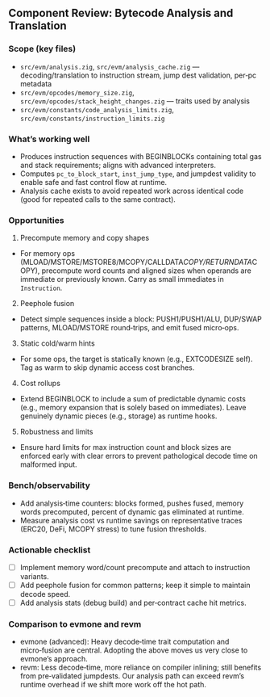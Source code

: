 ## Component Review: Bytecode Analysis and Translation

### Scope (key files)

- `src/evm/analysis.zig`, `src/evm/analysis_cache.zig` — decoding/translation to instruction stream, jump dest validation, per‑pc metadata
- `src/evm/opcodes/memory_size.zig`, `src/evm/opcodes/stack_height_changes.zig` — traits used by analysis
- `src/evm/constants/code_analysis_limits.zig`, `src/evm/constants/instruction_limits.zig`

### What’s working well

- Produces instruction sequences with BEGINBLOCKs containing total gas and stack requirements; aligns with advanced interpreters.
- Computes `pc_to_block_start`, `inst_jump_type`, and jumpdest validity to enable safe and fast control flow at runtime.
- Analysis cache exists to avoid repeated work across identical code (good for repeated calls to the same contract).

### Opportunities

1) Precompute memory and copy shapes
- For memory ops (MLOAD/MSTORE/MSTORE8/MCOPY/CALLDATA*COPY/RETURNDATA*COPY), precompute word counts and aligned sizes when operands are immediate or previously known. Carry as small immediates in `Instruction`.

2) Peephole fusion
- Detect simple sequences inside a block: PUSH1/PUSH1/ALU, DUP/SWAP patterns, MLOAD/MSTORE round‑trips, and emit fused micro‑ops.

3) Static cold/warm hints
- For some ops, the target is statically known (e.g., EXTCODESIZE self). Tag as warm to skip dynamic access cost branches.

4) Cost rollups
- Extend BEGINBLOCK to include a sum of predictable dynamic costs (e.g., memory expansion that is solely based on immediates). Leave genuinely dynamic pieces (e.g., storage) as runtime hooks.

5) Robustness and limits
- Ensure hard limits for max instruction count and block sizes are enforced early with clear errors to prevent pathological decode time on malformed input.

### Bench/observability

- Add analysis‑time counters: blocks formed, pushes fused, memory words precomputed, percent of dynamic gas eliminated at runtime.
- Measure analysis cost vs runtime savings on representative traces (ERC20, DeFi, MCOPY stress) to tune fusion thresholds.

### Actionable checklist

- [ ] Implement memory word/count precompute and attach to instruction variants.
- [ ] Add peephole fusion for common patterns; keep it simple to maintain decode speed.
- [ ] Add analysis stats (debug build) and per‑contract cache hit metrics.

### Comparison to evmone and revm

- evmone (advanced): Heavy decode‑time trait computation and micro‑fusion are central. Adopting the above moves us very close to evmone’s approach.
- revm: Less decode‑time, more reliance on compiler inlining; still benefits from pre‑validated jumpdests. Our analysis path can exceed revm’s runtime overhead if we shift more work off the hot path.



